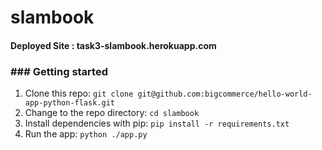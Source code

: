 # slambook

#### Deployed Site : task3-slambook.herokuapp.com

### ### Getting started
1. Clone this repo: `git clone git@github.com:bigcommerce/hello-world-app-python-flask.git`
2. Change to the repo directory: `cd slambook`
4. Install dependencies with pip: `pip install -r requirements.txt`
5. Run the app: `python ./app.py`

